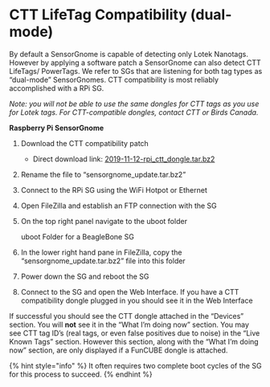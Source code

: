# CTT LifeTag Compatibility \(dual-mode\)

By default a SensorGnome is capable of detecting only Lotek Nanotags. However by applying a software patch a SensorGnome can also detect CTT LifeTags/ PowerTags. We refer to SGs that are listening for both tag types as “dual-mode” SensorGnomes. CTT compatibility is most reliably accomplished with a RPi SG. 

_Note: you will not be able to use the same dongles for CTT tags as you use for Lotek tags. For CTT-compatible dongles, contact CTT or Birds Canada._

**Raspberry Pi SensorGnome**

1. Download the CTT compatibility patch
   * Direct download link: [2019-11-12-rpi\_ctt\_dongle.tar.bz2](https://s3.amazonaws.com/media.celltracktech.com/sensorgnome/raspberry/2019-11-12-rpi_ctt_dongle.tar.bz2)
2. Rename the file to “sensorgnome\_update.tar.bz2”
3. Connect to the RPi SG using the WiFi Hotpot or Ethernet
4. Open FileZilla and establish an FTP connection with the SG
5. On the top right panel navigate to the uboot folder

   uboot Folder for a BeagleBone SG

6. In the lower right hand pane in FileZilla, copy the “sensorgnome\_update.tar.bz2” file into this folder
7. Power down the SG and reboot the SG
8. Connect to the SG and open the Web Interface. If you have a CTT compatibility dongle plugged in you should see it in the Web Interface

If successful you should see the CTT dongle attached in the “Devices” section. You will **not** see it in the “What I’m doing now” section. You may see CTT tag ID’s \(real tags, or even false positives due to noise\) in the “Live Known Tags” section. However this section, along with the “What I’m doing now” section, are only displayed if a FunCUBE dongle is attached.

{% hint style="info" %}
It often requires two complete boot cycles of the SG for this process to succeed.
{% endhint %}



